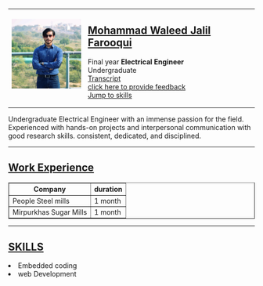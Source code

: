 <!DOCTYPE html>
<head>
    <meta charset="utf-8">
    <title>✍ WALEED JALIL </title>  
    
</head>
    <table cellspacing ="10px" >
        <tr>
            <td>
                <img src="1681930052213.jpg" alt="" width="150px"  >
                   </p>
            </td>    
            <td>
                <h2><a href="https://www.linkedin.com/in/mohammad-waleed-jalil-farooqui-8516a6257/">Mohammad Waleed Jalil Farooqui </a>  </h1>
                    <p> Final year <strong> Electrical Engineer</strong>
                        <br> Undergraduate <br>
                        <a href="Capture.PNG" > Transcript</a> <br>
                        <a href="skills.html"> click here to provide feedback</a> <br>
                        <a href="#down"> Jump to skills </a>
                    </p>    
            </td>
        </tr>
    </table >
    <p> Undergraduate Electrical Engineer
        with an immense passion for the field.
        Experienced with hands-on projects
        and interpersonal communication with
        good research skills. consistent,
        dedicated, and disciplined.</p>
    <hr size=1 color="black">   
    <h2><u>Work Experience</u></h2>
    <table border>
        <thead>
            <th> Company</th>
            <th> duration</th>     
        </thead>
        <tbody>
            <tr>
                <td>
                    People Steel mills
                </td>
                <td>
                    1 month
                </td>
            </tr>
            <tr>
                <td>
                    Mirpurkhas Sugar Mills
                </td>
                <td>
                    1 month
                </td>
            </tr>
         </tbody>
    </table> 
    <hr>
    <h2 id="down"><u>SKILLS</u></h2>
    <p> 
        <!--<ol type="I" > -->
            <li >Embedded coding</li>
            <li >web Development</li>
        </ol>
    </p>
</body>
